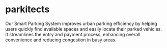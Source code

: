 # parkitects
Our Smart Parking System improves urban parking efficiency by helping users quickly find available spaces and easily locate their parked vehicles. It streamlines the entry and payment process, enhancing overall convenience and reducing congestion in busy areas.
